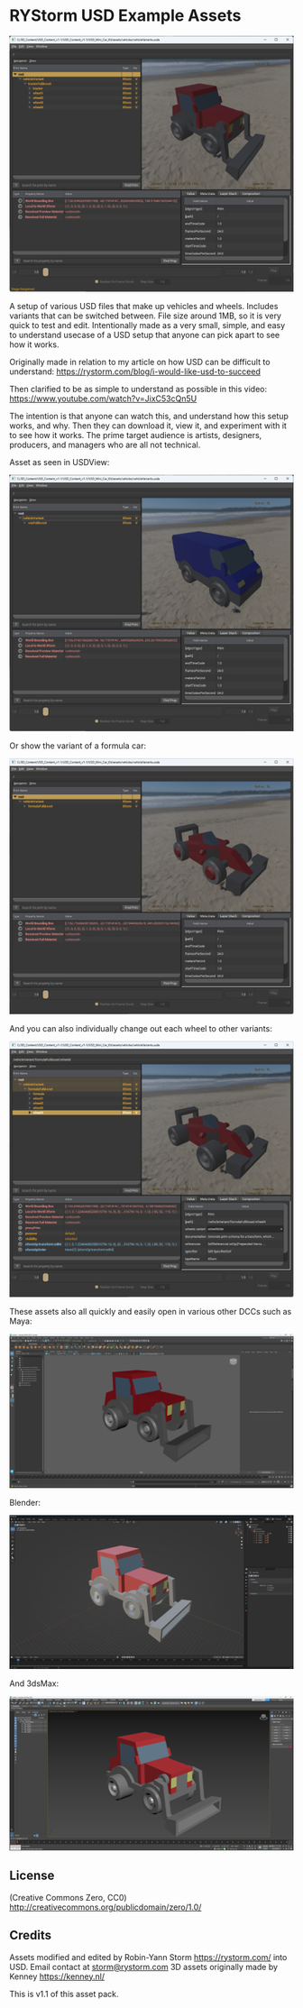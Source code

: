# RYStorm USD Example Assets

![A tractor model inside USDView](Screenshots/TractorUSDView.png)

A setup of various USD files that make up vehicles and wheels. Includes variants that can be switched between. File size around 1MB, so it is very quick to test and edit. Intentionally made as a very small, simple, and easy to understand usecase of a USD setup that anyone can pick apart to see how it works. 

Originally made in relation to my article on how USD can be difficult to understand: https://rystorm.com/blog/i-would-like-usd-to-succeed

Then clarified to be as simple to understand as possible in this video: https://www.youtube.com/watch?v=JixC53cQn5U

The intention is that anyone can watch this, and understand how this setup works, and why. Then they can download it, view it, and experiment with it to see how it works. The prime target audience is artists, designers, producers, and managers who are all not technical.



Asset as seen in USDView:

![A van model inside USDView](Screenshots/VanTractorUSDView.png)

Or show the variant of a formula car:

![A van model inside USDView](Screenshots/FormulaUSDView-Normal.png)

And you can also individually change out each wheel to other variants:

![A van model inside USDView](Screenshots/FormulaUSDView-BigWheels.png)

These assets also all quickly and easily open in various other DCCs such as Maya:

![A van model inside USDView](Screenshots/TractorMaya.png)

Blender:

![A van model inside USDView](Screenshots/TractorBlender.png)

And 3dsMax:

![A van model inside USDView](Screenshots/Tractor3dsMax.png)



## License

(Creative Commons Zero, CC0)
http://creativecommons.org/publicdomain/zero/1.0/

## Credits

Assets modified and edited by Robin-Yann Storm https://rystorm.com/ into USD.
Email contact at storm@rystorm.com
3D assets originally made by Kenney https://kenney.nl/

This is v1.1 of this asset pack.
